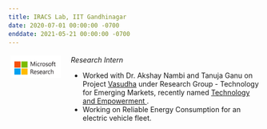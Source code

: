 ```yaml
---
title: IRACS Lab, IIT Gandhinagar 
date: 2020-07-01 00:00:00 -0700
enddate: 2021-05-21 00:00:00 -0700
---
```

<style type="text/css"> 
.iconmsrintern {
 margin-left:0%;
float:left; 
height:45px;
width:100px;	
} 
.container2 {
	width:100%;
	height:auto;
	padding:1%;
}  
.emphasized { font-style: italic; }
</style>


<div class='container2'>
  <div>
    <img src="../images/ms_logo_cam.png" class='iconmsrintern'>
  </div>	
  <div style='margin-left:120px;'>
    <span class="emphasized">Research Intern</span>
    <ul>
      <li> Worked with Dr. Akshay Nambi and Tanuja Ganu on Project <a href = "https://www.microsoft.com/en-us/research/project/vasudha/">Vasudha</a> under Research Group - Technology for Emerging Markets, recently named <a href ="https://www.microsoft.com/en-us/research/theme/technology-and-empowerment/"> Technology and Empowerment </a>.
      <li> Working on Reliable Energy Consumption for an electric vehicle fleet.
